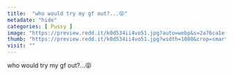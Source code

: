```yaml
---
title:  "who would try my gf out?...😝"
metadate: "hide"
categories: [ Pussy ]
image: "https://preview.redd.it/k0d534ii4vo51.jpg?auto=webp&s=2a76ca1ef81fc9c5a0dd6bd9b47877f084f8b9f2"
thumb: "https://preview.redd.it/k0d534ii4vo51.jpg?width=1080&crop=smart&auto=webp&s=0972be32c5b2dd809f6fa561b1a7726a5238b850"
visit: ""
---
```

who would try my gf out?...😝
